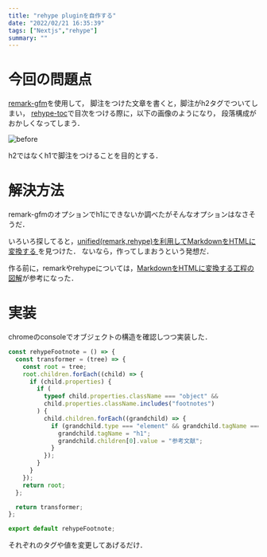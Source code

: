```yaml
---
title: "rehype pluginを自作する"
date: "2022/02/21 16:35:39"
tags: ["Nextjs","rehype"]
summary: ""
---
```


# 今回の問題点

[remark-gfm](https://github.com/remarkjs/remark-gfm)を使用して，
脚注をつけた文章を書くと，脚注がh2タグでついてしまい，
[rehype-toc](https://github.com/JS-DevTools/rehype-toc)で目次をつける際に，以下の画像のようになり，
段落構成がおかしくなってしまう．

![before](/posts/rehype-pluginを自作する/before.png)

h2ではなくh1で脚注をつけることを目的とする．


# 解決方法

remark-gfmのオプションでh1にできないか調べたがそんなオプションはなさそうだ．

いろいろ探してると，[unified(remark,rehype)を利用してMarkdownをHTMLに変換する
](https://goodlife.tech/posts/unified-markdown)を見つけた．
ないなら，作ってしまおうという発想だ．

作る前に，remarkやrehypeについては，[MarkdownをHTMLに変換する工程の図解](https://jsnotice.com/posts/2022-01-21/)が参考になった．

# 実装

chromeのconsoleでオブジェクトの構造を確認しつつ実装した．

```js:rehype-footnote.js
const rehypeFootnote = () => {
  const transformer = (tree) => {
    const root = tree;
    root.children.forEach((child) => {
      if (child.properties) {
        if (
          typeof child.properties.className === "object" &&
          child.properties.className.includes("footnotes")
        ) {
          child.children.forEach((grandchild) => {
            if (grandchild.type === "element" && grandchild.tagName === "h2") {
              grandchild.tagName = "h1";
              grandchild.children[0].value = "参考文献";
            }
          });
        }
      }
    });
    return root;
  };

  return transformer;
};

export default rehypeFootnote;
```

それぞれのタグや値を変更してあげるだけ．

